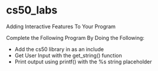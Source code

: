 # cs50_labs

Adding Interactive Features To Your Program 

Complete the Following Program By Doing the Following:

  - Add the cs50 library in as an include
  - Get User Input with the get_string() function
  - Print output using printf() with the %s string placeholder

